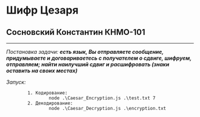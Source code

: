 # Шифр Цезаря
## Сосновский Константин КНМО-101
______________________________________________________________
_Постановка задачи: **есть язык, Вы отправляете сообщение, придумываете и договариваетесь с получателем о сдвиге, шифруем,
отправляем;
найти наилучший сдвиг и расшифровать (знаки оставить на своих местах)**_

_Запуск:_

                       
            1. Кодирование:
                    node .\Caesar_Encryption.js .\test.txt 7 
            2. Декодирование:    
                    node .\Caesar_Decryption.js .\encryption.txt

